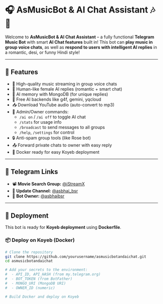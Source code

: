 # 🎧 AsMusicBot & AI Chat Assistant 🎶🤖

Welcome to **AsMusicBot & AI Chat Assistant** – a fully functional **Telegram Music Bot** with smart **AI Chat features** built in! This bot can **play music in group voice chats**, as well as **respond to users with intelligent AI replies** in a romantic, desi, or funny Hindi style!

---

## 🧠 Features

- 🎵 High-quality music streaming in group voice chats
- 🤖 Human-like female AI replies (romantic + smart chat)
- 🧠 AI memory with MongoDB (for unique replies)
- 🔁 Free AI backends like g4f, gemini, yqcloud
- 📥 Download YouTube audio (auto-convert to mp3)
- 🔧 Admin/Owner commands:
  - `/ai on` / `/ai off` to toggle AI chat
  - `/stats` for usage info
  - `/broadcast` to send messages to all groups
  - `/help`, `/settings` for control
- 🔒 Anti-spam group tools (like Rose bot)
- 📤 Forward private chats to owner with easy reply
- 📂 Docker ready for easy Koyeb deployment

---

## 🔗 Telegram Links

- 📽️ **Movie Search Group:** [@iStreamX](https://t.me/iStreamX)
- 📢 **Update Channel:** [@asbhai_bsr](https://t.me/asbhai_bsr)
- 👑 **Bot Owner:** [@asbhaibsr](https://t.me/asbhaibsr)

---

## 🚀 Deployment

This bot is ready for **Koyeb deployment** using **Dockerfile**.

### 📦 Deploy on Koyeb (Docker)
```bash
# Clone the repository
git clone https://github.com/yourusername/asmusicbotandaichat.git
cd asmusicbotandaichat

# Add your secrets to the environment:
#  - API_ID, API_HASH (from my.telegram.org)
#  - BOT_TOKEN (from BotFather)
#  - MONGO_URI (MongoDB URI)
#  - OWNER_ID (numeric)

# Build Docker and deploy on Koyeb
